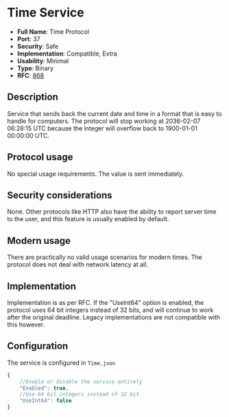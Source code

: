 # Time Service

- **Full Name**: Time Protocol
- **Port**: 37
- **Security**: Safe
- **Implementation**: Compatible, Extra
- **Usability**: Minimal
- **Type**: Binary
- **RFC**: [868](https://www.rfc-editor.org/rfc/rfc868)

## Description

Service that sends back the current date and time in a format that is easy to handle for computers.
The protocol will stop working at 2036-02-07 06:28:15 UTC because the integer will overflow back to 1900-01-01 00:00:00 UTC.

## Protocol usage

No special usage requirements. The value is sent immediately.

## Security considerations

None. Other protocols like HTTP also have the ability to report server time to the user, and this feature is usually enabled by default.

## Modern usage

There are practically no valid usage scenarios for modern times. The protocol does not deal with network latency at all.

## Implementation

Implementation is as per RFC.
If the "UseInt64" option is enabled, the protocol uses 64 bit integers instead of 32 bits, and will continue to work after the original deadline. Legacy implementations are not compatible with this however.

## Configuration

The service is configured in `Time.json`

```js
{
	//Enable or disable the service entirely
	"Enabled": true,
	//Use 64 bit integers instead of 32 bit
	"UseInt64": false
}
```
